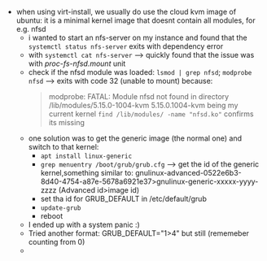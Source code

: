 * when using virt-install, we usually do use the cloud kvm image of ubuntu: it is a minimal kernel image that doesnt contain all modules, for e.g. nfsd
  * i wanted to start an nfs-server on my instance and found that the `systemctl status nfs-server` exits with dependency error
  * with `systemctl cat nfs-server` --> quickly found that the issue was with *proc-fs-nfsd.mount* unit
  * check if the nfsd module was loaded: `lsmod | grep nfsd`; `modprobe nfsd` --> exits with code 32 (unable to mount) because:
    >modprobe: FATAL: Module nfsd not found in directory /lib/modules/5.15.0-1004-kvm
    5.15.0.1004-kvm being my current kernel
    `find /lib/modules/ -name "nfsd.ko"` confirms its missing
  * one solution was to get the generic image (the normal one) and switch to that kernel:
    * `apt install linux-generic`
    * `grep menuentry /boot/grub/grub.cfg` --> get the id of the generic kernel,something similar to: gnulinux-advanced-0522e6b3-8d40-4754-a87e-5678a6921e37>gnulinux-generic-xxxxx-yyyy-zzzz (Advanced id>image id)
    * set tha id for GRUB_DEFAULT in /etc/default/grub
    * `update-grub`
    * reboot
  * I ended up with a system panic :)
  * Tried another format: GRUB_DEFAULT="1>4" but still  (rememeber counting from 0)
  * 
    
      
